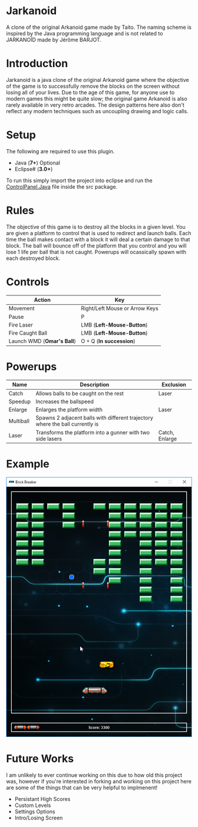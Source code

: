 # Jarkanoid
A clone of the original Arkanoid game made by Taito. The naming scheme is inspired by the Java programming language and is not related to JARKANOÏD made by Jérôme BARJOT.

# Introduction
Jarkanoid is a java clone of the original Arkanoid game where the objective of the game is to successfully remove the blocks on the screen without losing all of your lives. Due to the age of this game, for anyone use to modern games this might be quite slow; the original game Arkanoid is also rarely available in very retro arcades. The design patterns here also don't reflect any modern techniques such as uncoupling drawing and logic calls.

# Setup
The following are required to use this plugin.
- Java (**7+**)
Optional
- Eclipse# (**3.0+**)

To run this simply import the project into eclipse and run the [ControlPanel.Java](https://github.com/JohnSongNow/jarkanoid/blob/master/src/ControlPanel.java) file inside the src package.

# Rules

The objective of this game is to destroy all the blocks in a given level. You are given a platform to control that is used to redirect and launch balls. Each time the ball makes contact with a block it will deal a certain damage to that block. The ball will bounce off of the platform that you control and you will lose 1 life per ball that is not caught. Powerups will ocassically spawn with each destroyed block. 

# Controls
|Action|Key|
|---|---|
|Movement|Right/Left Mouse or Arrow Keys|
|Pause|P|
|Fire Laser|LMB (**Left-Mouse-Button**)|
|Fire Caught Ball|LMB (**Left-Mouse-Button**)|
|Launch WMD (**Omar's Ball**)|O + Q (**In succession**)|

# Powerups
|Name|Description|Exclusion|
|---|---|---|
|Catch|Allows balls to be caught on the rest|Laser|
|Speedup|Increases the ballspeed||
|Enlarge|Enlarges the platform width|Laser|
|Multiball|Spawns 2 adjacent balls with different trajectory where the ball currently is||
|Laser|Transforms the platform into a gunner with two side lasers|Catch, Enlarge|

# Example
![alt text](https://github.com/JohnSongNow/jarkanoid/blob/master/Readme/ss3.png "Laser Examplle")


# Future Works
I am unlikely to ever continue working on this due to how old this project was, however if you're interested in forking and working on this project here are some of the things that can be very helpful to implmenent!
- Persistant High Scores
- Custom Levels
- Settings Options
- Intro/Losing Screen
